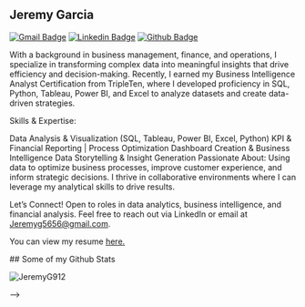 ## Jeremy Garcia
[![Gmail Badge](https://img.shields.io/badge/-Jeremyg5656@gmail.com-c14438?style=flat&logo=Gmail&logoColor=white&link=mailto:Jeremyg5656@gmail.com)](mailto:Jeremyg5656@gmail.com) 
[![Linkedin Badge](https://img.shields.io/badge/-www.linkedin.com/in/jeremy-garcia-ny-0072b1?style=flat&logo=Linkedin&logoColor=white&link=https://www.linkedin.com/in/www.linkedin.com/in/jeremy-garcia-ny/)](https://www.linkedin.com/in/www.linkedin.com/in/jeremy-garcia-ny/) [![Github Badge](https://img.shields.io/badge/-JeremyG912-grey?style=flat&logo=github&logoColor=white&link=https://github.com/JeremyG912/)](https://www.github.com/JeremyG912/) <p align='left'>With a background in business management, finance, and operations, I specialize in transforming complex data into meaningful insights that drive efficiency and decision-making. Recently, I earned my Business Intelligence Analyst Certification from TripleTen, where I developed proficiency in SQL, Python, Tableau, Power BI, and Excel to analyze datasets and create data-driven strategies.

Skills & Expertise:

Data Analysis & Visualization (SQL, Tableau, Power BI, Excel, Python)
KPI & Financial Reporting | Process Optimization
Dashboard Creation & Business Intelligence
Data Storytelling & Insight Generation
Passionate About: Using data to optimize business processes, improve customer experience, and inform strategic decisions. I thrive in collaborative environments where I can leverage my analytical skills to drive results.

Let’s Connect! Open to roles in data analytics, business intelligence, and financial analysis. Feel free to reach out via LinkedIn or email at Jeremyg5656@gmail.com.
</p><p align='left'> You can view my resume <a href='https://docs.google.com/document/d/18M3dIGPw_lWXgWI7b8lNWY5wknZiQaPd/edit?usp=sharing&ouid=116815238971191361939&rtpof=true&sd=true ' target=_blank><u>here</u>.</a></p>
## Some of my Github Stats
<p align=left> <img src=https://komarev.com/ghpvc/?username=JeremyG912 alt=JeremyG912 /> </p>
-->
